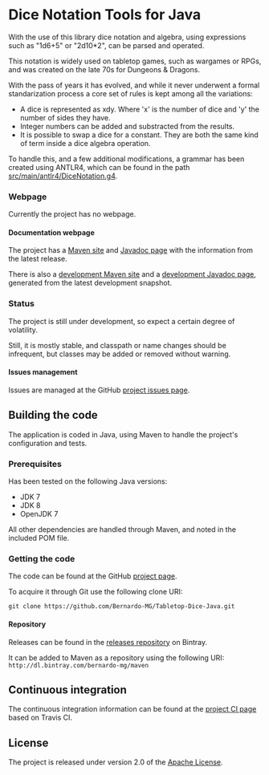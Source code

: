 # Dice Notation Tools for Java
With the use of this library dice notation and algebra, using expressions such as "1d6+5" or "2d10*2", can be parsed and operated.

This notation is widely used on tabletop games, such as wargames or RPGs, and was created on the late 70s for Dungeons & Dragons.

With the pass of years it has evolved, and while it never underwent a formal standarization process a core set of rules is kept among all the variations:

* A dice is represented as xdy. Where 'x' is the number of dice and 'y' the number of sides they have.
* Integer numbers can be added and substracted from the results.
* It is possible to swap a dice for a constant. They are both the same kind of term inside a dice algebra operation.

To handle this, and a few additional modifications, a grammar has been created using ANTLR4, which can be found in the path [src/main/antlr4/DiceNotation.g4](src/main/antlr4/DiceNotation.g4).

### Webpage
Currently the project has no webpage.

#### Documentation webpage
The project has a [Maven site][] and [Javadoc page][] with the information from the latest release.

There is also a [development Maven site][] and a [development Javadoc page][], generated from the latest development snapshot.

### Status
The project is still under development, so expect a certain degree of volatility.

Still, it is mostly stable, and classpath or name changes should be infrequent, but classes may be added or removed without warning.

#### Issues management
Issues are managed at the GitHub [project issues page][].

## Building the code
The application is coded in Java, using Maven to handle the project's configuration and tests.

### Prerequisites
Has been tested on the following Java versions:
* JDK 7
* JDK 8
* OpenJDK 7

All other dependencies are handled through Maven, and noted in the included POM file.

### Getting the code
The code can be found at the GitHub [project page][].

To acquire it through Git use the following clone URI:

`git clone https://github.com/Bernardo-MG/Tabletop-Dice-Java.git`

#### Repository
Releases can be found in the [releases repository][] on Bintray.

It can be added to Maven as a repository using the following URI:
`http://dl.bintray.com/bernardo-mg/maven`

## Continuous integration
The continuous integration information can be found at the [project CI page][] based on Travis CI.

## License
The project is released under version 2.0 of the [Apache License][].

[Apache License]: http://www.apache.org/licenses/LICENSE-2.0
[development Javadoc page]: http://docs.wandrell.com/development/maven/tabletop-dice-java/apidocs
[development Maven site]: http://docs.wandrell.com/development/maven/tabletop-dice-java
[Javadoc page]: http://docs.wandrell.com/maven/tabletop-dice-java/apidocs
[Maven site]: http://docs.wandrell.com/maven/tabletop-dice-java
[project CI page]: https://travis-ci.org/Bernardo-MG/Tabletop-Dice-Java
[project issues page]: https://github.com/Bernardo-MG/Tabletop-Dice-Java/issues
[project page]: http://github.com/Bernardo-MG/Tabletop-Dice-Java
[releases repository]: http://dl.bintray.com/bernardo-mg/tabletop-dice-java